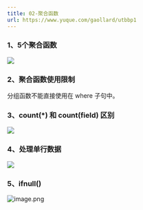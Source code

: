 ```yaml
---
title: 02-聚合函数
url: https://www.yuque.com/gaollard/utbbp1
---
```




### 1、5个聚合函数

![](http://s3.airtlab.com/mysql/20220522232300.png)



### 2、聚合函数使用限制

分组函数不能直接使用在 where 子句中。



### 3、count(*) 和 count(field) 区别

![](http://s3.airtlab.com/mysql/20220522232337.png)



### 4、处理单行数据

![](http://s3.airtlab.com/mysql/20220522232356.png) 

### 5、ifnull()

![image.png](http://s3.airtlab.com/mysql/1661782554406-24d19cc4-3dad-4ab0-ba4e-0e3957d8c210.png)
